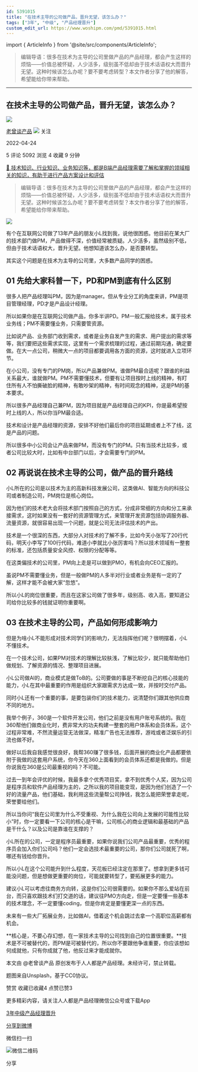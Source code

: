 ```yaml
---
id: 5391015
title: "在技术主导的公司做产品，晋升无望，该怎么办？"
tags: ["3年", "中级", "产品经理晋升"]
custom_edit_url: https://www.woshipm.com/pmd/5391015.html
---
```

import { ArticleInfo } from '@site/src/components/ArticleInfo';

<ArticleInfo
    author="老曾谈产品"
    authorLink="https://www.woshipm.com/u/1388929"
    published="2022-04-24"
    views={5092}
    comments={5}
    collects={4}
/>

> 编辑导语：很多在技术为主导的公司里做产品的产品经理，都会产生这样的烦恼——价值总被怀疑，人少活多，级别虽不低却由于技术话语权大而晋升无望。这种时候该怎么办呢？要不要考虑转型？本文作者分享了他的解答，希望能给你带来帮助。

---

## 在技术主导的公司做产品，晋升无望，该怎么办？

[![](https://image.woshipm.com/wp-files/2022/04/2datP2aTtIOKF2j8i8fR.jpg!/both/72x72)](https://www.woshipm.com/u/1388929)

[老曾谈产品](https://www.woshipm.com/u/1388929) ![](https://static.woshipm.com/tag/1101_1@2x.png) 关注

2022-04-24

5 评论 5092 浏览 4 收藏 9 分钟

[🔗 技术知识、行业知识、业务知识等，都是B端产品经理需要了解和掌握的领域相关的知识，有助于进行产品方案设计和评估](https://ke.qidianla.com/courses/bcpm)

> 编辑导语：很多在技术为主导的公司里做产品的产品经理，都会产生这样的烦恼——价值总被怀疑，人少活多，级别虽不低却由于技术话语权大而晋升无望。这种时候该怎么办呢？要不要考虑转型？本文作者分享了他的解答，希望能给你带来帮助。

![](https://image.woshipm.com/wp-files/2022/04/FlCTddaPP4gUyP5iM3WA.jpg)

有个在互联网公司做了13年产品的朋友小L找到我，说他很困惑。他目前在某大厂的技术部门做PM，产品做得不深，价值经常被质疑。人少活多，虽然级别不低，但由于技术话语权大，晋升无望。他想知道该怎么办，是否要转型。

其实这个问题是在技术为主导的公司里，大多数产品同学的困惑。

## 01 先给大家科普一下，PD和PM到底有什么区别

很多人把产品经理叫PM，因为是manager。但从专业分工的角度来讲，PM是项目管理经理，PD才是产品设计经理。

所以如果你是在互联网公司做产品，你多半讲PD。PM一般汇报给技术，属于技术业务线；PM不需要懂业务，只需要管资源。

比如说产品、业务部门收到需求，或者是业务自发产生的需求、用户提出的需求等等，我们要把这些需求实现，这里有一个需求梳理的过程，通过前期沟通，确定要做。在大一点公司，稍微大一点的项目都要调用各方面的资源，这时就进入立项环节。

在小公司，没有专门的PM岗，所以产品兼做PM。谁做PM最合适呢？跟谁的利益关系最大，谁就做PM。PM不需要懂技术，但要有让项目按时上线的精神，有盯住所有人不怕撕破脸的精神，有敢吵架的精神，有时间观念的精神，这是PM的基本要求。

所以很多产品经理自己兼PM，因为项目就是产品经理自己的KPI，你是最希望按时上线的人，所以你当PM最合适。

技术和设计是产品经理的资源，安排不好他们最后你的项目延期或者上不了线，这是产品的问题。

所以很多中小公司会让产品来做PM，而没有专门的PM。只有当技术比较多，或者公司比较大时，比如有中台部门以后，才会需要专门的PM。

## 02 再说说在技术主导的公司，做产品的晋升路线

小L所在的公司是以技术为主的高新科技发展公司，这类做AI、智能方向的科技公司或者制造公司，PM岗位是核心岗位。

因为他们的技术老大会将技术部门按照自己的方式，分成非常细的方向和分工来承接需求，这时如果没有一套好的资源管理方式，来管理开发资源包括协调服务器、流量资源，就很容易出现一个问题，就是公司无法评估技术的产出。

技术是一个很深的东西，大部分人对技术的了解不多，比如今天小张写了20行代码，明天小李写了100行代码，难道小李就比小张厉害吗？所以技术领域有一整套的标准，还包括质量安全风控、权限的分配等等。

在这类偏技术的公司里，PM向上走是可以做到PMO，有机会向CEO汇报的。

虽说PM不需要懂业务，但是一般做PM的人多半对行业或者业务是有一定的了解，这样才能不会被大家“忽悠”。

所以小L的岗位很重要，而且在这家公司做了很多年，级别高、收入高，要知道公司给你比较多的钱就证明你重要啊。

## 03 在技术主导的公司，产品如何形成影响力

但是为啥小L不能形成对技术同学们的影响力，无法指挥他们呢？很明摆着，小L不懂技术。

在一个技术公司，如果PM对技术的理解比较肤浅，了解比较少，就只能帮助他们做规划、了解资源的情况、整理项目进展。

小L公司做AI的，商业模式是做ToB的。公司要做的事是不断挖自己的核心技能的能力，小L在其中最重要的作用是组织大家跟需求方达成一致，并按时交付产品。

同时小L还有一个重要的事，是要包装你们的技术能力，说清楚你们跟其他供应商不同的地方。

我举个例子，360是一个软件开发公司，他们之前是没有用户账号系统的。我在360帮他们做商业化时，费非常大的功夫构建一整套的用户体系和会员体系，这个过程非常难，不然流量运营无法做深，精准广告也无法推荐，游戏或者泛娱乐的引流也做不好。

做好以后我自我感觉很良好，我帮360赚了很多钱，后面开展的商业化产品都要依附于我做的这套用户系统，你今天在360上面看到的会员体系还都是我做的。但是你说我在360是公司最重视的吗？不可能。

过去一到年会评优的时候，我最多拿个优秀项目奖，拿不到优秀个人奖，因为公司是程序员和软件产品经理为主的，之所以我的项目能变现，是因为他们创造了一个好的流量产品，他们基础，我利用这些流量帮公司挣钱，我怎么能把荣誉拿走呢，荣誉要给他们。

所以当你问“我在公司里为什么不受重视、为什么我在公司向上发展的可能性比较小”时，你一定要看一下公司的核心是干嘛，公司核心的商业逻辑和最基础的产品是干什么？以及公司是靠谁在支撑的？

小L所在的公司，一定是程序员最重要，如果你说我们公司产品最重要，优秀的程序员会加入你们公司吗？他们一定会选技术最重要的公司，那你们公司就死了啊，哪还有钱给你晋升。

所以小L在这个公司能升到什么程度，天花板已经注定在那里了。想拿到更多钱可能没问题，但是想做更重要的岗位，可能就要转型了，要拓展更多的能力。

建议小L可以考虑往商务方向转，这是你们公司很需要的。如果你不那么爱站在前台，而只喜欢跟技术们打交道的话，建议往PMO方向走，但是一定要懂一些基本的技术理念，不一定要懂coding，但是你肯定是要懂更深一点的东西。

未来有一些大厂拓展业务，比如做AI，借着这个机会跳过去拿一个高职位高薪都有机会。

**核心是，不要心存幻想，在一家技术主导的公司找到自己的位置很重要。**技术是不可被替代的，而PM是可被替代的，所以你不要跟他争谁重要，你应该想如何成就他，只有你成就了他，他反过来才能成就你。

本文由 @老曾谈产品 原创发布于人人都是产品经理。未经许可，禁止转载。

题图来自Unsplash，基于CC0协议。

赞赏 收藏已收藏4 点赞已赞3

更多精彩内容，请关注人人都是产品经理微信公众号或下载App

[3年](https://www.woshipm.com/tag/3%e5%b9%b4)[中级](https://www.woshipm.com/tag/%e4%b8%ad%e7%ba%a7)[产品经理晋升](https://www.woshipm.com/tag/%e4%ba%a7%e5%93%81%e7%bb%8f%e7%90%86%e6%99%8b%e5%8d%87)

[分享到微博](https://service.weibo.com/share/share.php?appkey=2775287854&title=在技术主导的公司做产品，晋升无望，该怎么办？&url=https://www.woshipm.com/pmd/5391015.html&pic=https://image.woshipm.com/wp-files/2022/04/FlCTddaPP4gUyP5iM3WA.jpg)

微信扫一扫

![微信二维码](https://api.pwmqr.com/qrcode/create/?url=https://www.woshipm.com/pmd/5391015.html)

分享